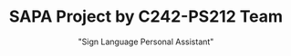 <h1 align="center">SAPA Project by C242-PS212 Team </h1>
<p align="center">"Sign Language Personal Assistant"</p>
